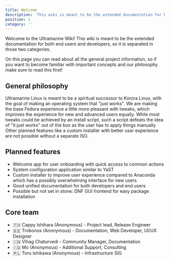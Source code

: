 ```yaml
---
title: Welcome
description: 'This wiki is meant to be the extended documentation for both end users and developers, so it is separated in those two categories.'
position: 1
category: ''
---
```

Welcome to the Ultramarine Wiki! This wiki is meant to be the extended documentation for both end users and developers, so it is separated in those two categories.

On this page you can read about all the general project information, so if you want to become familiar with important concepts and our philosophy make sure to read this first!

## General philosophy
Ultramarine Linux is meant to be a spiritual successor to Korora Linux, with the goal of making an operating system that "just works". We are making the base Fedora experience a little more pleasant with tweaks, which improves the experience for new and advanced users equally. 
While most tweaks could be achieved by an install script, such a script defeats the idea of "it just works" out of the box as the user has to apply things manually. Other planned features like a custom installer with better user experience are not possible without a separate ISO.

## Planned features
- Welcome app for user onboarding with quick access to common actions
- System configuration application similar to YaST
- Custom installer to improve user experience compared to Anaconda which has a possibly overwhelming interface for new users
- Good unified documentation for both developers and end users
- Possible but not set in stone: DNF GUI frontend for easy package installation

## Core team
- 🇹🇭 Cappy Ishihara (Anonymous) - Project lead, Release Engineer
- 🇩🇪 Trobonox (Anonymous) - Documentation, Web Developer, UI/UX Designer
- 🇮🇳 Vihag Chaturvedi - Community Manager, Documentation
- 🇮🇩 Mo (Anonymous) - Additional Support, Consulting
- 🇵🇱 Toru Ishikawa (Anonymous) - Infrastructure SIG
